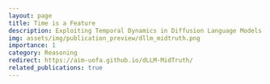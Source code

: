 ```yaml
---
layout: page
title: Time is a Feature
description: Exploiting Temporal Dynamics in Diffusion Language Models
img: assets/img/publication_preview/dllm_midtruth.png
importance: 1
category: Reasoning
redirect: https://aim-uofa.github.io/dLLM-MidTruth/
related_publications: true
---
```



